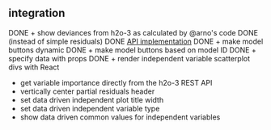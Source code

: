 ## integration
DONE + show deviances from h2o-3 as calculated by @arno's code
DONE   (instead of simple residuals)
DONE   [API implementation](https://github.com/h2oai/h2o-3/blob/f610c394cef2942738abf7bba048e43d2335ef62/h2o-core/src/main/java/water/api/ModelMetricsHandler.java)
DONE + make model buttons dynamic
DONE + make model buttons based on model ID
DONE + specify data with props
DONE + render independent variable scatterplot divs with React

+ get variable importance directly from the h2o-3 REST API
+ vertically center partial residuals header
+ set data driven independent plot title width
+ set data driven independent variable type
+ show data driven common values for independent variables